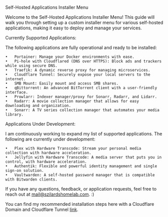 Self-Hosted Applications Installer Menu

Welcome to the Self-Hosted Applications Installer Menu! This guide will walk you through setting up a custom installer menu for various self-hosted applications, making it easy to deploy and manage your services.

Currently Supported Applications:

The following applications are fully operational and ready to be installed:

	•	Portainer: Manage your Docker environments with ease.
	•	Pi-hole with Cloudflared (DNS over HTTPS): Block ads and trackers while using secure DNS.
	•	Traefik: A dynamic reverse proxy for managing microservices.
	•	Cloudflare Tunnel: Securely expose your local servers to the internet.
	•	SMB Mount: Easily mount and access SMB shares.
	•	qBittorrent: An advanced BitTorrent client with a user-friendly interface.
	•	Prowlarr: Indexer manager/proxy for Sonarr, Radarr, and Lidarr.
	•	Radarr: A movie collection manager that allows for easy downloading and organization.
	•	Sonarr: A TV series collection manager that automates your media library.

Applications Under Development:

I am continuously working to expand my list of supported applications. The following are currently under development:

	•	Plex with Hardware Transcode: Stream your personal media collection with hardware acceleration.
	•	Jellyfin with Hardware Transcode: A media server that puts you in control, with hardware acceleration.
	•	Authentik: Flexible and powerful identity management and single sign-on solution.
	•	Vaultwarden: A self-hosted password manager that is compatible with Bitwarden clients.


If you have any questions, feedback, or application requests, feel free to reach out at mail@szilardshomelab.com. :)

You can find my recommended installation steps here with a Cloudflare Domain and Cloudflare Tunnel [link](../recommended_installation.md).